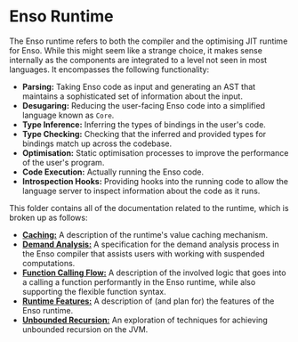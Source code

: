 # Enso Runtime
The Enso runtime refers to both the compiler and the optimising JIT runtime for
Enso. While this might seem like a strange choice, it makes sense internally as
the components are integrated to a level not seen in most languages. It
encompasses the following functionality:

- **Parsing:** Taking Enso code as input and generating an AST that maintains a
  sophisticated set of information about the input.
- **Desugaring:** Reducing the user-facing Enso code into a simplified language
  known as `Core`.
- **Type Inference:** Inferring the types of bindings in the user's code.
- **Type Checking:** Checking that the inferred and provided types for bindings
  match up across the codebase.
- **Optimisation:** Static optimisation processes to improve the performance of
  the user's program.
- **Code Execution:** Actually running the Enso code.
- **Introspection Hooks:** Providing hooks into the running code to allow the
  language server to inspect information about the code as it runs.

This folder contains all of the documentation related to the runtime, which is
broken up as follows:

- [**Caching:**](./caching.md) A description of the runtime's value caching
  mechanism.
- [**Demand Analysis:**](./demand-analysis.md) A specification for the demand
  analysis process in the Enso compiler that assists users with working with
  suspended computations.
- [**Function Calling Flow:**](./function-call-flow.md) A description of the
  involved logic that goes into a calling a function performantly in the Enso
  runtime, while also supporting the flexible function syntax.
- [**Runtime Features:**](./runtime-features.md) A description of (and plan for)
  the features of the Enso runtime.
- [**Unbounded Recursion:**](./unbounded-recursion.md) An exploration of
  techniques for achieving unbounded recursion on the JVM.
